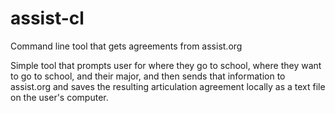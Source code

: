 assist-cl
=========

Command line tool that gets agreements from assist.org

Simple tool that prompts user for where they go to school, where they want to go to school, and their major, and then sends that information
to assist.org and saves the resulting articulation agreement locally as a text file on the user's computer. 
